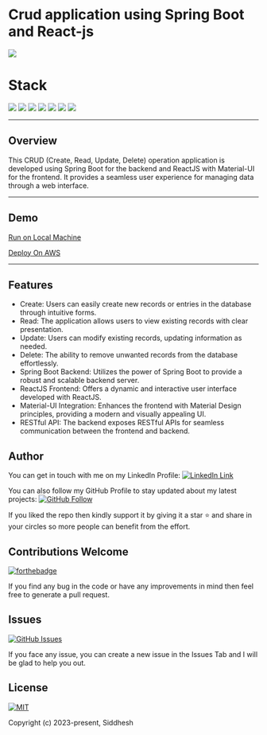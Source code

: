 # Crud application using Spring Boot and React-js

![](https://img.shields.io/badge/build-success-brightgreen.svg)

# Stack

![](https://img.shields.io/badge/java-✓-blue.svg)
![](https://img.shields.io/badge/spring_web-✓-blue.svg)
![](https://img.shields.io/badge/spring_data_jpa-✓-blue.svg)
![](https://img.shields.io/badge/react-✓-blue.svg)
![](https://img.shields.io/badge/material_ui-✓-blue.svg)
![](https://img.shields.io/badge/tomcat-✓-blue.svg)
![](https://img.shields.io/badge/mysql-✓-blue.svg)

---

## Overview

This CRUD (Create, Read, Update, Delete) operation application is developed using Spring Boot for the backend and ReactJS with Material-UI for the frontend. It provides a seamless user experience for managing data through a web interface.

---

## Demo

[Run on Local Machine](https://youtu.be/Kly8p9BMvPg)

[Deploy On AWS](https://youtu.be/NCFFNcqfMWg)

---

## Features

- Create: Users can easily create new records or entries in the database through intuitive forms.
- Read: The application allows users to view existing records with clear presentation.
- Update: Users can modify existing records, updating information as needed.
- Delete: The ability to remove unwanted records from the database effortlessly.
- Spring Boot Backend: Utilizes the power of Spring Boot to provide a robust and scalable backend server.
- ReactJS Frontend: Offers a dynamic and interactive user interface developed with ReactJS.
- Material-UI Integration: Enhances the frontend with Material Design principles, providing a modern and visually appealing UI.
- RESTful API: The backend exposes RESTful APIs for seamless communication between the frontend and backend.

## Author

You can get in touch with me on my LinkedIn Profile: [![LinkedIn Link](https://img.shields.io/badge/Connect-siddhesh-blue.svg?logo=linkedin&longCache=true&style=social&label=Follow)](https://www.linkedin.com/in/siddheshpawar22)

You can also follow my GitHub Profile to stay updated about my latest projects: [![GitHub Follow](https://img.shields.io/badge/Connect-siddhesh-blue.svg?logo=Github&longCache=true&style=social&label=Follow)](https://github.com/Siddpawar9222/)

If you liked the repo then kindly support it by giving it a star ⭐ and share in your circles so more people can benefit from the effort.

## Contributions Welcome

[![forthebadge](https://forthebadge.com/images/badges/built-with-love.svg)](#)

If you find any bug in the code or have any improvements in mind then feel free to generate a pull request.

## Issues

[![GitHub Issues](https://img.shields.io/github/issues/Siddpawar9222/CrudApp.svg?style=flat&label=Issues&maxAge=2592000)](https://github.com/Siddpawar9222/CrudApp/issues)

If you face any issue, you can create a new issue in the Issues Tab and I will be glad to help you out.

## License

[![MIT](https://img.shields.io/cocoapods/l/AFNetworking.svg?style=style&label=License&maxAge=2592000)](../master/LICENSE)

Copyright (c) 2023-present, Siddhesh
